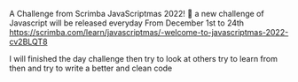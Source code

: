 A Challenge from Scrimba JavaScriptmas 2022! 🎄
a new challenge of Javascript will be released everyday
From December 1st to 24th
https://scrimba.com/learn/javascriptmas/-welcome-to-javascriptmas-2022-cv2BLQT8

I will finished the day challenge
then try to look at others
try to learn from then and try to write a better and clean code
